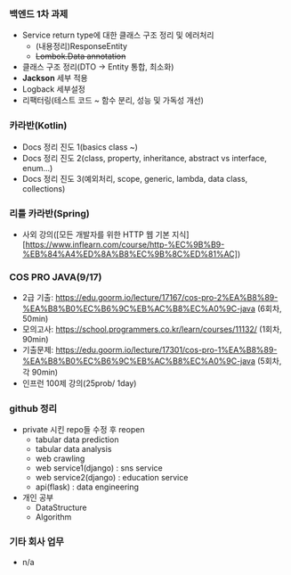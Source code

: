 ### 백엔드 1차 과제
- Service return type에 대한 클래스 구조 정리 및 에러처리
  - (내용정리)ResponseEntity
  - ~~Lombok.Data annotation~~
- 클래스 구조 정리(DTO -> Entity 통합, 최소화)
- **Jackson** 세부 적용
- Logback 세부설정
- 리팩터링(테스트 코드 ~ 함수 분리, 성능 및 가독성 개선)
  
### 카라반(Kotlin)
- Docs 정리 진도 1(basics class ~)
- Docs 정리 진도 2(class, property, inheritance, abstract vs interface, enum...)
- Docs 정리 진도 3(예외처리, scope, generic, lambda, data class, collections)

### 리틀 카라반(Spring)
- 사외 강의([모든 개발자를 위한 HTTP 웹 기본 지식][https://www.inflearn.com/course/http-%EC%9B%B9-%EB%84%A4%ED%8A%B8%EC%9B%8C%ED%81%AC])

### COS PRO JAVA(9/17)
- 2급 기출: https://edu.goorm.io/lecture/17167/cos-pro-2%EA%B8%89-%EA%B8%B0%EC%B6%9C%EB%AC%B8%EC%A0%9C-java (6회차, 50min)
- 모의고사: https://school.programmers.co.kr/learn/courses/11132/ (1회차, 90min)
- 기출문제: https://edu.goorm.io/lecture/17301/cos-pro-1%EA%B8%89-%EA%B8%B0%EC%B6%9C%EB%AC%B8%EC%A0%9C-java (5회차, 각 90min)
- 인프런 100제 강의(25prob/ 1day)

### github 정리
- private 시킨 repo들 수정 후 reopen
  - tabular data prediction
  - tabular data analysis
  - web crawling
  - web service1(django) : sns service
  - web service2(django) : education service
  - api(flask) : data engineering
- 개인 공부
  - DataStructure
  - Algorithm

### 기타 회사 업무
- n/a